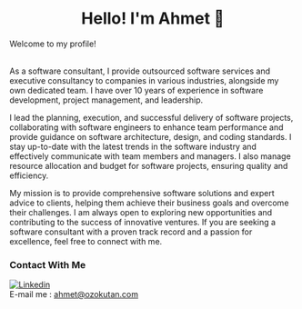 <h1  align="center"> Hello! I'm Ahmet 👋</h1>
Welcome to my profile!<br /><br />


As a software consultant, I provide outsourced software services and executive consultancy to companies in various industries, alongside my own dedicated team. I have over 10 years of experience in software development, project management, and leadership.

I lead the planning, execution, and successful delivery of software projects, collaborating with software engineers to enhance team performance and provide guidance on software architecture, design, and coding standards. I stay up-to-date with the latest trends in the software industry and effectively communicate with team members and managers. I also manage resource allocation and budget for software projects, ensuring quality and efficiency.

My mission is to provide comprehensive software solutions and expert advice to clients, helping them achieve their business goals and overcome their challenges. I am always open to exploring new opportunities and contributing to the success of innovative ventures. If you are seeking a software consultant with a proven track record and a passion for excellence, feel free to connect with me.


### Contact With Me
[![Linkedin](http://ozokutan.com/wp-content/themes/minicard/images/networks/linkedin_32.png)](https://www.linkedin.com/in/aozokutan/)
<br />
E-mail me : ahmet@ozokutan.com
